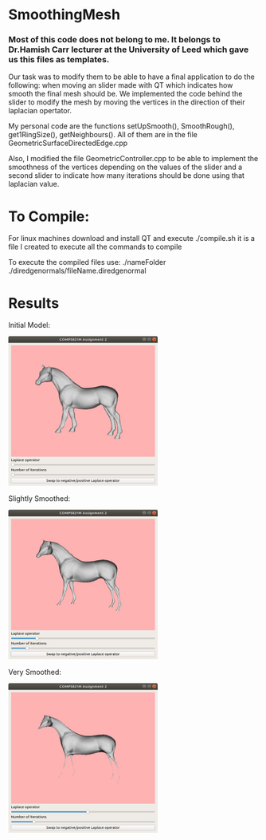 # SmoothingMesh

### Most of this code does not belong to me. It belongs to Dr.Hamish Carr lecturer at the University of Leed which gave us this files as templates.

Our task was to modify them to be able to have a final application to do the following: when moving an slider made with QT which indicates
how smooth the final mesh should be. We implemented the code behind the slider to modify the mesh by moving the vertices in the direction of their laplacian opertator.

My personal code are the functions setUpSmooth(), SmoothRough(), get1RingSize(), getNeighbours(). All of them are in the file GeometricSurfaceDirectedEdge.cpp

Also, I modified the file GeometricController.cpp to be able to implement the smoothness of the vertices depending on the values of the slider and a second slider to indicate
how many iterations should be done using that laplacian value.

# To Compile:

For linux machines download and install QT and execute ./compile.sh it is a file I created to execute all the commands to compile

To execute the compiled files use: ./nameFolder ./diredgenormals/fileName.diredgenormal

# Results

Initial Model:

<img src="/InitialSmooth.jpg" width="300" height="300">

Slightly Smoothed:

<img src="/SlightlySmooth.jpg" width="300" height="300">

Very Smoothed:

<img src="/VerySmooth.jpg" width="300" height="300">
